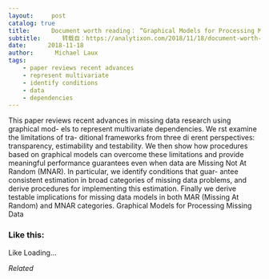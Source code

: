 ```yaml
---
layout:     post
catalog: true
title:      Document worth reading： “Graphical Models for Processing Missing Data”
subtitle:      转载自：https://analytixon.com/2018/11/18/document-worth-reading-graphical-models-for-processing-missing-data/
date:      2018-11-18
author:      Michael Laux
tags:
    - paper reviews recent advances
    - represent multivariate
    - identify conditions
    - data
    - dependencies
---
```


This paper reviews recent advances in missing data research using graphical mod- els to represent multivariate dependencies. We rst examine the limitations of tra- ditional frameworks from three di erent perspectives: transparency, estimability and testability. We then show how procedures based on graphical models can overcome these limitations and provide meaningful performance guarantees even when data are Missing Not At Random (MNAR). In particular, we identify conditions that guar- antee consistent estimation in broad categories of missing data problems, and derive procedures for implementing this estimation. Finally we derive testable implications for missing data models in both MAR (Missing At Random) and MNAR categories. Graphical Models for Processing Missing Data





### Like this:

Like Loading...


*Related*

